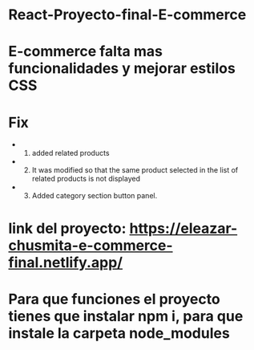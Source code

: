 # React-Proyecto-final-E-commerce
# E-commerce falta mas funcionalidades y mejorar estilos CSS
# Fix
* 1. added related products
* 2. It was modified so that the same product selected in the list of related products is not displayed
* 3. Added category section button panel.


# link del proyecto: https://eleazar-chusmita-e-commerce-final.netlify.app/

# Para que funciones el proyecto tienes que instalar npm i, para que instale la carpeta node_modules 